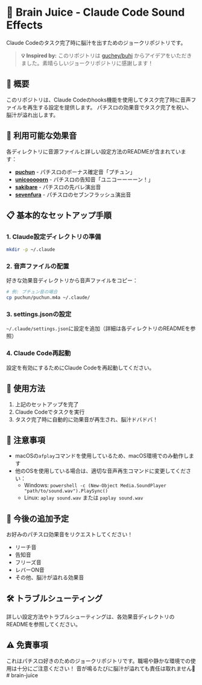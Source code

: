 # 🎰 Brain Juice - Claude Code Sound Effects

Claude Codeのタスク完了時に脳汁を出すためのジョークリポジトリです。

> **💡 Inspired by:** このリポジトリは [guchey/buhi](https://github.com/guchey/buhi) からアイデアをいただきました。素晴らしいジョークリポジトリに感謝します！

## 🎵 概要

このリポジトリは、Claude Codeのhooks機能を使用してタスク完了時に音声ファイルを再生する設定を提供します。
パチスロの効果音でタスク完了を祝い、脳汁が溢れ出します。

## 🎰 利用可能な効果音

各ディレクトリに音源ファイルと詳しい設定方法のREADMEが含まれています：

- **[puchun](./puchun/)** - パチスロのボーナス確定音「プチュン」
- **[unicooooorn](./unicooooorn/)** - パチスロの告知音「ユニコーーーーン！」
- **[sakibare](./sakibare/)** - パチスロの先バレ演出音
- **[sevenfura](./sevenfura/)** - パチスロのセブンフラッシュ演出音

## 📋 基本的なセットアップ手順

### 1. Claude設定ディレクトリの準備
```bash
mkdir -p ~/.claude
```

### 2. 音声ファイルの配置
好きな効果音ディレクトリから音声ファイルをコピー：
```bash
# 例: プチュン音の場合
cp puchun/puchun.m4a ~/.claude/
```

### 3. settings.jsonの設定
`~/.claude/settings.json`に設定を追加（詳細は各ディレクトリのREADMEを参照）

### 4. Claude Code再起動
設定を有効にするためにClaude Codeを再起動してください。

## 🚀 使用方法

1. 上記のセットアップを完了
2. Claude Codeでタスクを実行
3. タスク完了時に自動的に効果音が再生され、脳汁ドバドバ！

## 📝 注意事項

- macOSの`afplay`コマンドを使用しているため、macOS環境でのみ動作します
- 他のOSを使用している場合は、適切な音声再生コマンドに変更してください：
  - Windows: `powershell -c (New-Object Media.SoundPlayer "path/to/sound.wav").PlaySync()`
  - Linux: `aplay sound.wav` または `paplay sound.wav`

## 🎉 今後の追加予定

お好みのパチスロ効果音をリクエストしてください！
- リーチ音
- 告知音
- フリーズ音
- レバーON音
- その他、脳汁が溢れる効果音

## 🛠️ トラブルシューティング

詳しい設定方法やトラブルシューティングは、各効果音ディレクトリのREADMEを参照してください。

## ⚠️ 免責事項

これはパチスロ好きのためのジョークリポジトリです。職場や静かな環境での使用は十分にご注意ください！
音が鳴るたびに脳汁が溢れても責任は取れません🎰# brain-juice

